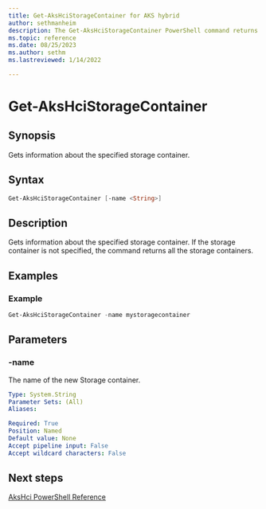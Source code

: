 ```yaml
---
title: Get-AksHciStorageContainer for AKS hybrid
author: sethmanheim
description: The Get-AksHciStorageContainer PowerShell command returns the Storage container name and location for the specified Storage container.
ms.topic: reference
ms.date: 08/25/2023
ms.author: sethm 
ms.lastreviewed: 1/14/2022

---
```


# Get-AksHciStorageContainer

## Synopsis

Gets information about the specified storage container.

## Syntax

```powershell
Get-AksHciStorageContainer [-name <String>]
```

## Description

Gets information about the specified storage container. If the storage container is not specified, the command returns all the storage containers.

## Examples

### Example

```powershell
Get-AksHciStorageContainer -name mystoragecontainer
```

## Parameters

### -name

The name of the new Storage container.

```yaml
Type: System.String
Parameter Sets: (All)
Aliases:

Required: True
Position: Named
Default value: None
Accept pipeline input: False
Accept wildcard characters: False
```

## Next steps

[AksHci PowerShell Reference](index.md)
